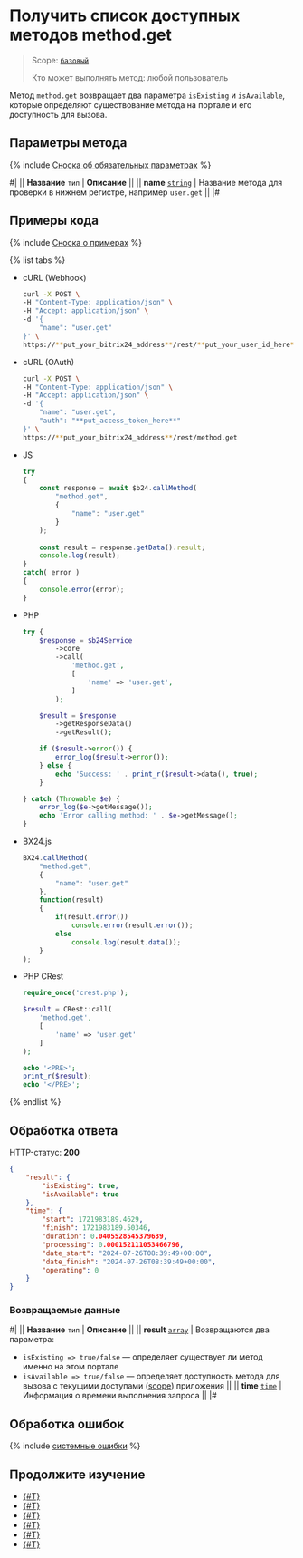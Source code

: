 # Получить список доступных методов method.get

> Scope: [`базовый`](../../scopes/permissions.md)
>
> Кто может выполнять метод: любой пользователь

Метод `method.get` возвращает два параметра `isExisting` и `isAvailable`, которые  определяют существование метода на портале и его доступность для вызова.

## Параметры метода

{% include [Сноска об обязательных параметрах](../../../_includes/required.md) %}

#|
|| **Название**
`тип` | **Описание** ||
|| **name**
[`string`](../../data-types.md) | Название метода для проверки в нижнем регистре, например `user.get` ||
|#

## Примеры кода

{% include [Сноска о примерах](../../../_includes/examples.md) %}

{% list tabs %}

- cURL (Webhook)

    ```bash
    curl -X POST \
    -H "Content-Type: application/json" \
    -H "Accept: application/json" \
    -d '{
        "name": "user.get"
    }' \
    https://**put_your_bitrix24_address**/rest/**put_your_user_id_here**/**put_your_webbhook_here**/method.get
    ```

- cURL (OAuth)

    ```bash
    curl -X POST \
    -H "Content-Type: application/json" \
    -H "Accept: application/json" \
    -d '{
        "name": "user.get",
        "auth": "**put_access_token_here**"
    }' \
    https://**put_your_bitrix24_address**/rest/method.get
    ```

- JS


    ```js
    try
    {
    	const response = await $b24.callMethod(
    		"method.get",
    		{
    			"name": "user.get"
    		}
    	);
    	
    	const result = response.getData().result;
    	console.log(result);
    }
    catch( error )
    {
    	console.error(error);
    }
    ```

- PHP


    ```php
    try {
        $response = $b24Service
            ->core
            ->call(
                'method.get',
                [
                    'name' => 'user.get',
                ]
            );
    
        $result = $response
            ->getResponseData()
            ->getResult();
    
        if ($result->error()) {
            error_log($result->error());
        } else {
            echo 'Success: ' . print_r($result->data(), true);
        }
    
    } catch (Throwable $e) {
        error_log($e->getMessage());
        echo 'Error calling method: ' . $e->getMessage();
    }
    ```

- BX24.js

    ```js
    BX24.callMethod(
        "method.get",
        {
            "name": "user.get"
        },
        function(result)
        {
            if(result.error())
                console.error(result.error());
            else
                console.log(result.data());
        }
    );
    ```

- PHP CRest

    ```php
    require_once('crest.php');

    $result = CRest::call(
        'method.get',
        [
            'name' => 'user.get'
        ]
    );

    echo '<PRE>';
    print_r($result);
    echo '</PRE>';
    ```

{% endlist %}

## Обработка ответа

HTTP-статус: **200**

```json
{
    "result": {
        "isExisting": true,
        "isAvailable": true
    },
    "time": {
        "start": 1721983189.4629,
        "finish": 1721983189.50346,
        "duration": 0.0405528545379639,
        "processing": 0.000152111053466796,
        "date_start": "2024-07-26T08:39:49+00:00",
        "date_finish": "2024-07-26T08:39:49+00:00",
        "operating": 0
    }
}
```

### Возвращаемые данные

#|
|| **Название**
`тип` | **Описание** ||
|| **result**
[`array`](../../data-types.md) | Возвращаются два параметра:

- `isExisting => true/false` — определяет существует ли метод именно на этом портале
- `isAvailable => true/false` — определяет доступность метода для вызова с текущими доступами ([scope](./scope.md)) приложения ||
|| **time**
[`time`](../../data-types.md) | Информация о времени выполнения запроса ||
|#

## Обработка ошибок

{% include [системные ошибки](../../../_includes/system-errors.md) %}


## Продолжите изучение

- [{#T}](./scope.md)
- [{#T}](./app-info.md)
- [{#T}](./access-name.md)
- [{#T}](./feature-get.md)
- [{#T}](./server-time.md)
- [{#T}](./methods.md)